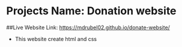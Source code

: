 # Projects Name: Donation website
##Live Website Link: https://mdrubel02.github.io/donate-website/

- This website create html and css
